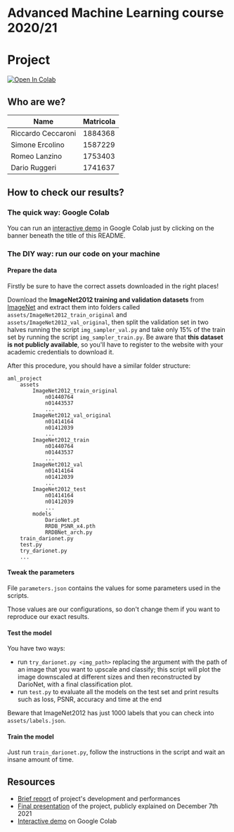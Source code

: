 # Advanced Machine Learning course 2020/21
# Project

[![Open In Colab](https://colab.research.google.com/assets/colab-badge.svg)](https://colab.research.google.com/drive/1SjIv-DGM3X2QDy1SY_hVz-hn75dqsYB_?usp=sharing)

## Who are we?
| Name | Matricola |
| --- | --- |
| Riccardo Ceccaroni | 1884368 |
| Simone Ercolino | 1587229 |
| Romeo Lanzino | 1753403 |
| Dario Ruggeri | 1741637 |

## How to check our results?
### The quick way: Google Colab
You can run an [interactive demo](https://colab.research.google.com/drive/1SjIv-DGM3X2QDy1SY_hVz-hn75dqsYB_?usp=sharing) in Google Colab just by clicking on the banner beneath the title of this README.

### The DIY way: run our code on your machine

#### Prepare the data
Firstly be sure to have the correct assets downloaded in the right places! 

Download the **ImageNet2012 training and validation datasets** from [ImageNet](www.image-net.org) and extract them into folders called `assets/ImageNet2012_train_original` and `assets/ImageNet2012_val_original`, then split the validation set in two halves running the script `img_sampler_val.py` and take only 15% of the train set by running the script `img_sampler_train.py`.
Be aware that **this dataset is not publicly available**, so you'll have to register to the website with your academic credentials to download it.

After this procedure, you should have a similar folder structure:

```
aml_project
    assets
        ImageNet2012_train_original
            n01440764
            n01443537
            ...
        ImageNet2012_val_original
            n01414164
            n01412039
            ...
        ImageNet2012_train
            n01440764
            n01443537
            ...
        ImageNet2012_val
            n01414164
            n01412039
            ...
        ImageNet2012_test
            n01414164
            n01412039
            ...
        models
            DarioNet.pt
            RRDB_PSNR_x4.pth
            RRDBNet_arch.py
    train_darionet.py
    test.py
    try_darionet.py
    ...
```

#### Tweak the parameters
File `parameters.json` contains the values for some parameters used in the scripts.

Those values are our configurations, so don't change them if you want to reproduce our exact results.

#### Test the model
You have two ways:

- run `try_darionet.py <img_path>` replacing the argument with the path of an image that you want to upscale and classify; this script will plot the image downscaled at different sizes and then reconstructed by DarioNet, with a final classification plot.
- run `test.py` to evaluate all the models on the test set and print results such as loss, PSNR, accuracy and time at the end 

Beware that ImageNet2012 has just 1000 labels that you can check into `assets/labels.json`.

#### Train the model
Just run `train_darionet.py`, follow the instructions in the script and wait an insane amount of time.


## Resources
- [Brief report](https://github.com/rom42pla/aml_project/blob/main/report.pdf) of project's development and performances
- [Final presentation](https://github.com/rom42pla/aml_project/blob/main/presentation.pdf) of the project, publicly explained on December 7th 2021
- [Interactive demo](https://colab.research.google.com/drive/1SjIv-DGM3X2QDy1SY_hVz-hn75dqsYB_?usp=sharing) on Google Colab
